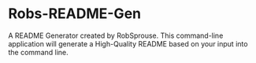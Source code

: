 # Robs-README-Gen
 A README Generator created by RobSprouse. This command-line application will generate a High-Quality README based on your input into the command line.
